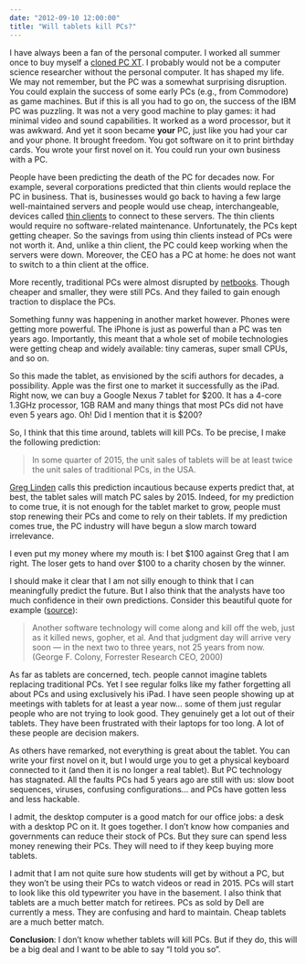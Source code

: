```yaml
---
date: "2012-09-10 12:00:00"
title: "Will tablets kill PCs?"
---
```




I have always been a fan of the personal computer. I worked all summer once to buy myself a [cloned PC XT](https://en.wikipedia.org/wiki/PC_XT). I probably would not be a computer science researcher without the personal computer. It has shaped my life.
We may not remember, but the PC was a somewhat surprising disruption. You could explain the success of some early PCs (e.g., from Commodore) as game machines. But if this is all you had to go on, the success of the IBM PC was puzzling. It was not a very good machine to play games: it had minimal video and sound capabilities. It worked as a word processor, but it was awkward. And yet it soon became __your__ PC, just like you had your car and your phone. It brought freedom. You got software on it to print birthday cards. You wrote your first novel on it. You could run your own business with a PC.

People have been predicting the death of the PC for decades now. For example, several corporations predicted that thin clients would replace the PC in business. That is, businesses would go back to having a few large well-maintained servers and people would use cheap, interchangeable, devices called [thin clients](https://en.wikipedia.org/wiki/Thin_client) to connect to these servers. The thin clients would require no software-related maintenance.
Unfortunately, the PCs kept getting cheaper. So the savings from using thin clients instead of PCs were not worth it. And, unlike a thin client, the PC could keep working when the servers were down. Moreover, the CEO has a PC at home: he does not want to switch to a thin client at the office.

More recently, traditional PCs were almost disrupted by [netbooks](https://en.wikipedia.org/wiki/Netbook). Though cheaper and smaller, they were still PCs. And they failed to gain enough traction to displace the PCs.

Something funny was happening in another market however. Phones were getting more powerful. The iPhone is just as powerful than a PC was ten years ago. Importantly, this meant that a whole set of mobile technologies were getting cheap and widely available: tiny cameras, super small CPUs, and so on.

So this made the tablet, as envisioned by the scifi authors for decades, a possibility. Apple was the first one to market it successfully as the iPad. Right now, we can buy a Google Nexus 7 tablet for $200. It has a 4-core 1.3GHz processor, 1GB RAM and many things that most PCs did not have even 5 years ago. Oh! Did I mention that it is $200?

So, I think that this time around, tablets will kill PCs. To be precise, I make the following prediction:

>In some quarter of 2015, the unit sales of tablets will be at least twice the unit sales of traditional PCs, in the USA.


[Greg Linden](http://glinden.blogspot.ca/) calls this prediction incautious because experts predict that, at best, the tablet sales will match PC sales by 2015. Indeed, for my prediction to come true, it is not enough for the tablet market to grow, people must stop renewing their PCs and come to rely on their tablets. If my prediction comes true, the PC industry will have begun a slow march toward irrelevance.

I even put my money where my mouth is: I bet $100 against Greg that I am right. The loser gets to hand over $100 to a charity chosen by the winner.

I should make it clear that I am not silly enough to think that I can meaningfully predict the future. But I also think that the analysts have too much confidence in their own predictions. Consider this beautiful quote for example ([source](https://plus.google.com/+JohnCook/posts/Ym2snGGzdQd)):

> Another software technology will come along and kill off the web, just as it killed news, gopher, et al. And that judgment day will arrive very soon &#8212; in the next two to three years, not 25 years from now. (George F. Colony, Forrester Research CEO, 2000)


As far as tablets are concerned, tech. people cannot imagine tablets replacing traditional PCs. Yet I see regular folks like my father forgetting all about PCs and using exclusively his iPad. I have seen people showing up at meetings with tablets for at least a year now&hellip; some of them just regular people who are not trying to look good. They genuinely get a lot out of their tablets. They have been frustrated with their laptops for too long. A lot of these people are decision makers.

As others have remarked, not everything is great about the tablet. You can write your first novel on it, but I would urge you to get a physical keyboard connected to it (and then it is no longer a real tablet). But PC technology has stagnated. All the faults PCs had 5 years ago are still with us: slow boot sequences, viruses, confusing configurations&hellip; and PCs have gotten less and less hackable.

I admit, the desktop computer is a good match for our office jobs: a desk with a desktop PC on it. It goes together. I don&rsquo;t know how companies and governments can reduce their stock of PCs. But they sure can spend less money renewing their PCs. They will need to if they keep buying more tablets.

I admit that I am not quite sure how students will get by without a PC, but they won&rsquo;t be using their PCs to watch videos or read in 2015. PCs will start to look like this old typewriter you have in the basement.
I also think that tablets are a much better match for retirees. PCs as sold by Dell are currently a mess. They are confusing and hard to maintain. Cheap tablets are a much better match.

__Conclusion__: I don&rsquo;t know whether tablets will kill PCs. But if they do, this will be a big deal and I want to be able to say &ldquo;I told you so&rdquo;.

